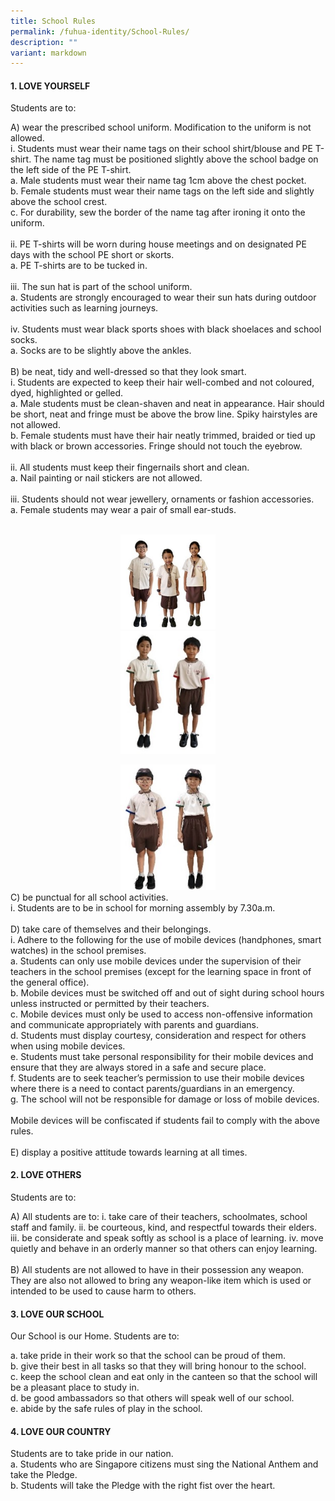 ```yaml
---
title: School Rules
permalink: /fuhua-identity/School-Rules/
description: ""
variant: markdown
---
```

#### **1. LOVE YOURSELF**

Students are to:

A) wear the prescribed school uniform. Modification to
the uniform is not allowed.
<br>i. Students must wear their name tags on their school
shirt/blouse and PE T-shirt. The name tag must be
positioned slightly above the school badge on the
left side of the PE T-shirt. <br>
a. Male students must wear their name tag 1cm above the chest pocket.<br>
b. Female students must wear their name tags on the left side and slightly above the school
crest.<br>
c. For durability, sew the border of the name tag
after ironing it onto the uniform.
<br><br>
ii. PE T-shirts will be worn during house meetings and
on designated PE days with the school PE short or
skorts.<br>
a. PE T-shirts are to be tucked in.<br><br>
iii. The sun hat is part of the school uniform. <br>
a. Students are strongly encouraged to wear their sun hats during
outdoor activities such as learning journeys.<br><br>
iv. Students must wear black sports shoes with black shoelaces and school socks. <br>
a. Socks are to be slightly above the ankles. <br><br>
B) be neat, tidy and well-dressed so that they look smart.<br>
i. Students are expected to keep their hair well-combed and not coloured,
dyed, highlighted or gelled.<br>
a. Male students must be clean-shaven and neat in appearance. Hair
should be short, neat and fringe must be above the brow line. Spiky
hairstyles are not allowed.<br>
b. Female students must have their hair neatly trimmed, braided or
tied up with black or brown accessories. Fringe should not touch the
eyebrow.<br><br>
ii. All students must keep their fingernails short and clean.<br>
a. Nail painting or nail stickers are not allowed.<br><br>
iii. Students should not wear jewellery, ornaments or fashion accessories.<br>
a. Female students may wear a pair of small ear-studs.<br><br><center><img src="/images/Fuhua%20Identity/School%20Rules/Picture2.jpg" style="width:30%"><br><img src="/images/Fuhua%20Identity/School%20Rules/Picture3.jpg" style="width:30%"></center>
<center><img src="/images/Fuhua%20Identity/School%20Rules/Picture1.jpg" style="width:30%"></center>
C) be punctual for all school activities.<br>
i. Students are to be in school for morning assembly by
7.30a.m.<br><br>
D) take care of themselves and their belongings.<br>
i. Adhere to the following for the use of mobile devices (handphones,
smart watches) in the school premises.<br>
a. Students can only use mobile devices under the supervision of their
teachers in the school premises (except for the learning space in
front of the general office).<br>
b. Mobile devices must be switched off and out of sight during school
hours unless instructed or permitted by their teachers.<br>
c. Mobile devices must only be used to access non-offensive information
and communicate appropriately with parents and guardians.<br>
d. Students must display courtesy, consideration and respect for others
when using mobile devices.<br>
e. Students must take personal responsibility for their mobile devices
and ensure that they are always stored in a safe and secure place.<br>
f. Students are to seek teacher’s permission to use their mobile devices
where there is a need to contact parents/guardians in an emergency.<br>
g. The school will not be responsible for damage or loss of mobile
devices.<br><br>
Mobile devices will be confiscated if students fail to comply with the above rules.<br><br>
E) display a positive attitude towards learning at all times.<br>


#### **2. LOVE OTHERS**

Students are to:

 A) All students are to:
i. take care of their teachers, schoolmates, school staff and family.
ii. be courteous, kind, and respectful towards their elders.
iii. be considerate and speak softly as school is a place of learning.
iv. move quietly and behave in an orderly manner so that others can enjoy
learning.<br> <br>
B) All students are not allowed to have in their possession any weapon. They
are also not allowed to bring any weapon-like item which is used or intended
to be used to cause harm to others.

#### **3. LOVE OUR SCHOOL**

Our School is our Home. Students are to:

a. take pride in their work so that the school can be proud of them. <br>
b. give their best in all tasks so that they will bring honour to the school.<br>
c. keep the school clean and eat only in the canteen so that the school will
be a pleasant place to study in.<br>
d. be good ambassadors so that others will speak well of our school.<br>
e. abide by the safe rules of play in the school.

####  **4. LOVE OUR COUNTRY**

Students are to take pride in our nation.<br>
a. Students who are Singapore citizens must sing the National Anthem and
take the Pledge. <br>
b. Students will take the Pledge with the right fist over the heart.<br>